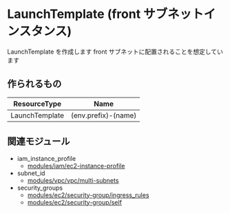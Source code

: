 # LaunchTemplate (front サブネットインスタンス)

LaunchTemplate を作成します
front サブネットに配置されることを想定しています


## 作られるもの

| ResourceType        | Name                         |
|----                 |----                          |
| LaunchTemplate      | (env.prefix)-(name)          |


## 関連モジュール

- iam_instance_profile
  - [modules/iam/ec2-instance-profile](../../../iam/ec2-instance-profile)
- subnet_id
  - [modules/vpc/vpc/multi-subnets](../../../vpc/vpc/multi-subnets)
- security_groups
  - [modules/ec2/security-group/ingress_rules](../../security-group/ingress_rules)
  - [modules/ec2/security-group/self](../../security-group/self)
